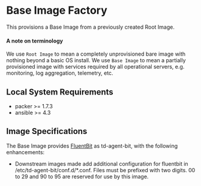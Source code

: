 # Base Image Factory

This provisions a Base Image from a previously created Root Image.

#### A note on terminology

We use `Root Image` to mean a completely unprovisioned bare image with nothing beyond a basic OS install. We use `Base Image` to mean a partially provisioned image with services required by all operational servers, e.g. monitoring, log aggregation, telemetry, etc.

## Local System Requirements
- packer >= 1.7.3
- ansible >= 4.3

## Image Specifications

The Base Image provides [FluentBit](https://fluentbit.io) as td-agent-bit, with the following enhancements:
- Downstream images made add additional configuration for fluentbit in /etc/td-agent-bit/conf.d/\*.conf. Files must be prefixed with two digits. 00 to 29 and 90 to 95 are reserved for use by this image.
